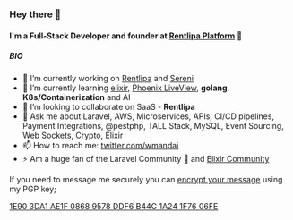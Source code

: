 ### Hey there 👋

#### I'm a Full-Stack Developer and founder at [Rentlipa Platform](https://rentlipa.com) 🚀

##### BIO

- 🔭 I’m currently working on [Rentlipa](https://app.rentlipa.com) and [Sereni](https://sereni.beanflare.com)
- 🌱 I’m currently learning [elixir](https://elixir-lang.org), [Phoenix LiveView](https://www.phoenixframework.org), **golang**, **K8s/Containerization** and AI
- 👯 I’m looking to collaborate on SaaS - **Rentlipa**
- 💬 Ask me about Laravel, AWS, Microservices, APIs, CI/CD pipelines, Payment Integrations, @pestphp, TALL Stack, MySQL, Event Sourcing, Web Sockets, Crypto, Elixir
- 📫 How to reach me: [twitter.com/wmandai](https://twitter.com/wmandai)
- ⚡ Am a huge fan of the Laravel Community 🚀 and [Elixir Community](https://elixirforum.com/c/phoenix-forum/20)

If you need to message me securely you can [encrypt your message](https://www.gnupg.org/gph/en/manual/x110.html) using my PGP key;  

[1E90 3DA1 AE1F 0868 9578 DDF6 B44C 1A24 1F76 06FE](https://keybase.io/wmandai/pgp_keys.asc?fingerprint=1e903da1ae1f08689578ddf6b44c1a241f7606fe)

